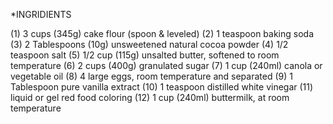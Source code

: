 *INGRIDIENTS

(1)   3 cups (345g) cake flour (spoon & leveled)
(2)   1 teaspoon baking soda
(3)   2 Tablespoons (10g) unsweetened natural cocoa powder
(4)   1/2 teaspoon salt
(5)   1/2 cup (115g) unsalted butter, softened to room temperature
(6)   2 cups (400g) granulated sugar
(7)   1 cup (240ml) canola or vegetable oil
(8)   4 large eggs, room temperature and separated
(9)   1 Tablespoon pure vanilla extract
(10)  1 teaspoon distilled white vinegar
(11)  liquid or gel red food coloring
(12)  1 cup (240ml) buttermilk, at room temperature